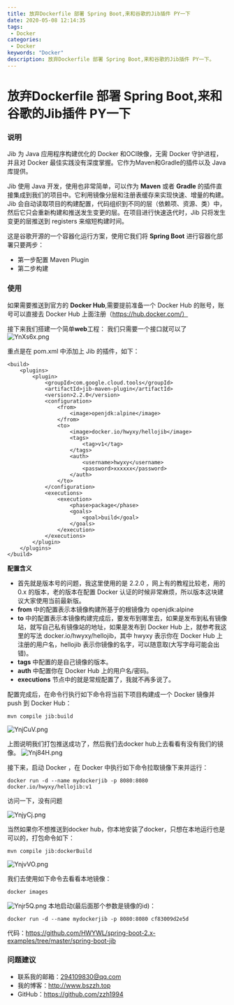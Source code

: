 ```yaml
---
title: 放弃Dockerfile 部署 Spring Boot,来和谷歌的Jib插件 PY一下
date: 2020-05-08 12:14:35
tags: 
 - Docker
categories: 
 - Docker
keywords: "Docker"
description: 放弃Dockerfile 部署 Spring Boot,来和谷歌的Jib插件 PY一下。
---
```


# 放弃Dockerfile 部署 Spring Boot,来和谷歌的Jib插件 PY一下

### 说明
Jib 为 Java 应用程序构建优化的 Docker 和OCI映像，无需 Docker 守护进程，并且对 Docker 最佳实践没有深度掌握。它作为Maven和Gradle的插件以及 Java 库提供。

Jib 使用 Java 开发，使用也非常简单，可以作为 **Maven** 或者 **Gradle** 的插件直接集成到我们的项目中。它利用镜像分层和注册表缓存来实现快速、增量的构建。Jib 会自动读取项目的构建配置，代码组织到不同的层（依赖项、资源、类）中，然后它只会重新构建和推送发生变更的层。在项目进行快速迭代时，Jib 只将发生变更的层推送到 registers 来缩短构建时间。

这是谷歌开源的一个容器化运行方案，使用它我们将 **Spring Boot** 进行容器化部署只要两步：

- 第一步配置 Maven Plugin
- 第二步构建

### 使用
如果需要推送到官方的 **Docker Hub**,需要提前准备一个 Docker Hub 的账号，账号可以直接去 Docker Hub 上面注册（https://hub.docker.com/）

接下来我们搭建一个简单**web**工程：
我们只需要一个接口就可以了
![YnXs6x.png](https://s1.ax1x.com/2020/05/08/YnXs6x.png)

重点是在 pom.xml 中添加上 Jib 的插件，如下：
```
<build>
    <plugins>
        <plugin>
            <groupId>com.google.cloud.tools</groupId>
            <artifactId>jib-maven-plugin</artifactId>
            <version>2.2.0</version>
            <configuration>
                <from>
                    <image>openjdk:alpine</image>
                </from>
                <to>
                    <image>docker.io/hwyxy/hellojib</image>
                    <tags>
                        <tag>v1</tag>
                    </tags>
                    <auth>
                        <username>hwyxy</username>
                        <password>xxxxxx</password>
                    </auth>
                </to>
            </configuration>
            <executions>
                <execution>
                    <phase>package</phase>
                    <goals>
                        <goal>build</goal>
                    </goals>
                </execution>
            </executions>
        </plugin>
    </plugins>
</build>
```

**配置含义**

- 首先就是版本号的问题，我这里使用的是 2.2.0 ，网上有的教程比较老，用的 0.x 的版本，老的版本在配置 Docker 认证的时候非常麻烦，所以版本这块建议大家使用当前最新版。
- **from** 中的配置表示本镜像构建所基于的根镜像为 openjdk:alpine
- **to** 中的配置表示本镜像构建完成后，要发布到哪里去，如果是发布到私有镜像站，就写自己私有镜像站的地址，如果是发布到 Docker Hub 上，就参考我这里的写法 docker.io/hwyxy/hellojib，其中 hwyxy 表示你在 Docker Hub 上注册的用户名，hellojib 表示你镜像的名字，可以随意取(大写字母可能会出错)。
- **tags** 中配置的是自己镜像的版本。
- **auth** 中配置你在 Docker Hub 上的用户名/密码。
- **executions** 节点中的就是常规配置了，我就不再多说了。

配置完成后，在命令行执行如下命令将当前下项目构建成一个 Docker 镜像并 push 到 Docker Hub：
```
mvn compile jib:build
```
![YnjCuV.png](https://s1.ax1x.com/2020/05/08/YnjCuV.png)

上图说明我们打包推送成功了，然后我们去docker hub上去看看有没有我们的镜像。
![Ynj84H.png](https://s1.ax1x.com/2020/05/08/Ynj84H.png)

接下来，启动 Docker ，在 Docker 中执行如下命令拉取镜像下来并运行：
```
docker run -d --name mydockerjib -p 8080:8080 docker.io/hwyxy/hellojib:v1
```
访问一下，没有问题

![YnjyCj.png](https://s1.ax1x.com/2020/05/08/YnjyCj.png)

当然如果你不想推送到docker hub，你本地安装了docker，只想在本地运行也是可以的，打包命令如下：
```
mvn compile jib:dockerBuild
```
![YnjvVO.png](https://s1.ax1x.com/2020/05/08/YnjvVO.png)

我们去使用如下命令去看看本地镜像：
```
docker images
```
![Ynjr5Q.png](https://s1.ax1x.com/2020/05/08/Ynjr5Q.png)
本地启动(最后面那个参数是镜像的id)：
```
docker run -d --name mydockerjib -p 8080:8080 cf83009d2e5d
```

代码：https://github.com/HWYWL/spring-boot-2.x-examples/tree/master/spring-boot-jib

### 问题建议

- 联系我的邮箱：294109830@qq.com
- 我的博客：http://www.bszzh.top
- GitHub：https://github.com/zzh1994